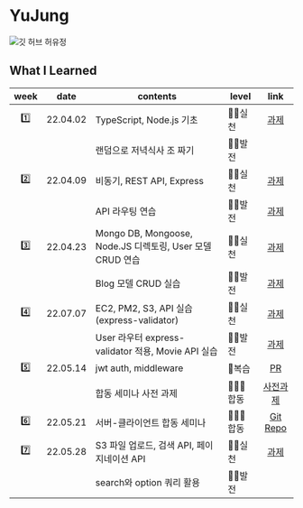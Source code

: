 # YuJung
![깃 허브 허유정](https://user-images.githubusercontent.com/20807197/160446348-eab1be58-091a-40bb-b91b-4344fbacc058.png)

## What I Learned

<div align="center">
  
  |week|date|contents|level|link|
  |:-:|----|-------|--------------------|:----:|
  |1️⃣|22.04.02|TypeScript, Node.js 기초|🏃‍♀️실천|[과제](https://github.com/30th-THE-SOPT-Server-Part/YuJung/pull/1)|
  |||랜덤으로 저녁식사 조 짜기|🏋️‍♀️발전||
  |2️⃣|22.04.09|비동기, REST API, Express|🏃‍♀️실천|[과제](https://github.com/30th-THE-SOPT-Server-Part/YuJung/pull/2)|
  |||API 라우팅 연습|🏋️‍♀️발전|[과제](https://github.com/30th-THE-SOPT-Server-Part/YuJung/pull/5)|
  |3️⃣|22.04.23|Mongo DB, Mongoose, Node.JS 디렉토링, User 모델 CRUD 연습|🏃‍♀️실천|[과제](https://github.com/30th-THE-SOPT-Server-Part/YuJung/pull/3)|
  |||Blog 모델 CRUD 실습|🏋️‍♀️발전|[과제](https://github.com/30th-THE-SOPT-Server-Part/YuJung/pull/7)|
  |4️⃣|22.07.07|EC2, PM2, S3, API 실습 (express-validator)|🏃‍♀️실천|[과제](https://github.com/30th-THE-SOPT-Server-Part/YuJung/pull/8)|
  |||User 라우터 express-validator 적용, Movie API 실습|🏋️‍♀️발전|[과제](https://github.com/30th-THE-SOPT-Server-Part/YuJung/pull/9)|
  |5️⃣|22.05.14|jwt auth, middleware|📖복습|[PR](https://github.com/30th-THE-SOPT-Server-Part/YuJung/pull/10)|
  |||합동 세미나 사전 과제|🧑‍🤝‍🧑합동|[사전과제](https://www.notion.so/q-bit/2-34952fa03aeb4421842ef0a07e331481)|
  |6️⃣|22.05.21|서버-클라이언트 합동 세미나|🧑‍🤝‍🧑합동|[Git Repo](https://github.com/Today-s-ramen/SERVER)|
  |7️⃣|22.05.28|S3 파일 업로드, 검색 API, 페이지네이션 API|🏃‍♀️실천|[과제](https://github.com/30th-THE-SOPT-Server-Part/YuJung/pull/11)|
  |||search와 option 쿼리 활용|🏋️‍♀️발전||
  
</div>
